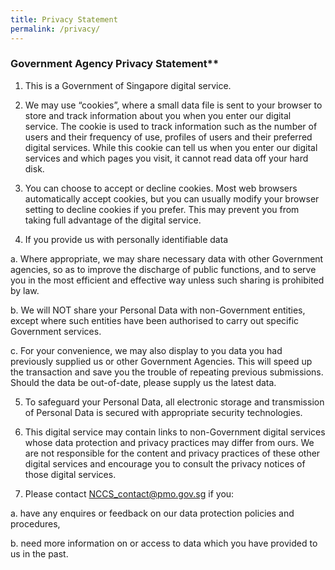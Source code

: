 ```yaml
---
title: Privacy Statement
permalink: /privacy/
---
```

### **Government Agency Privacy Statement****


1.  This is a Government of Singapore digital service.    
  

2.  We may use “cookies”, where a small data file is sent to your browser to store and track information about you when you enter our digital service. The cookie is used to track information such as the number of users and their frequency of use, profiles of users and their preferred digital services. While this cookie can tell us when you enter our digital services and which pages you visit, it cannot read data off your hard disk.
    

  

3.  You can choose to accept or decline cookies. Most web browsers automatically accept cookies, but you can usually modify your browser setting to decline cookies if you prefer. This may prevent you from taking full advantage of the digital service.
    

  

4.  If you provide us with personally identifiable data
    

a. Where appropriate, we may share necessary data with other Government agencies, so as to improve the discharge of public functions, and to serve you in the most efficient and effective way unless such sharing is prohibited by law.

b. We will NOT share your Personal Data with non-Government entities, except where such entities have been authorised to carry out specific Government services.

c. For your convenience, we may also display to you data you had previously supplied us or other Government Agencies. This will speed up the transaction and save you the trouble of repeating previous submissions. Should the data be out-of-date, please supply us the latest data.

5.  To safeguard your Personal Data, all electronic storage and transmission of Personal Data is secured with appropriate security technologies.
  

6.  This digital service may contain links to non-Government digital services whose data protection and privacy practices may differ from ours. We are not responsible for the content and privacy practices of these other digital services and encourage you to consult the privacy notices of those digital services.
    

  

7.  Please contact NCCS_contact@pmo.gov.sg if you:

a. have any enquires or feedback on our data protection policies and procedures,

b. need more information on or access to data which you have provided to us in the past.
